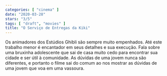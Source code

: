```yaml
---
categories: [ "cinema" ]
date: "2020-03-28"
stars: "3/5"
tags: [ "draft", "movies" ]
title: "O Serviço de Entregas da Kiki"
---
```

Os animadores dos Estúdios Ghibli são sempre muito empenhados. Até este trabalho menor é encantador em seus detalhes e sua execução. Fala sobre uma bruxinha adolescente que sai de casa muito cedo para encontrar sua cidade e ser útil à comunidade. As dúvidas de uma jovem nunca são diferentes, e portanto o filme sai do comum ao nos mostrar as dúvidas de uma jovem que voa em uma vassoura.
